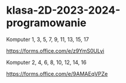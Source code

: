 # klasa-2D-2023-2024-programowanie

Komputer 1, 3, 5, 7, 9, 11, 13, 15, 17

https://forms.office.com/e/z9YmS0ULyi

Komputer 2, 4, 6, 8, 10, 12, 14, 16

https://forms.office.com/e/9AMAEqVPZe
